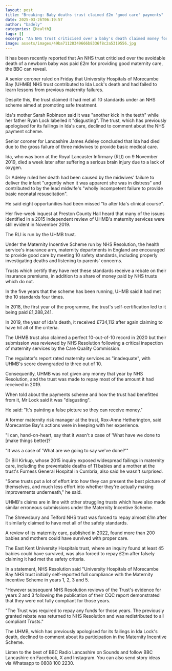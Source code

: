 ```yaml
---
layout: post
title: "Breaking: Baby deaths trust claimed £2m 'good care' payments"
date: 2025-03-26T06:19:57
author: "badely"
categories: [Health]
tags: []
excerpt: "An NHS trust criticised over a baby's death claimed money for providing good care, the BBC can reveal."
image: assets/images/49ba71128349666b8336f8c2a5319556.jpg
---
```


It has been recently reported that An NHS trust criticised over the avoidable death of a newborn baby was paid £2m for providing good maternity care, the BBC can reveal.

A senior coroner ruled on Friday that University Hospitals of Morecambe Bay (UHMB) NHS trust contributed to Ida Lock's death and had failed to learn lessons from previous maternity failures.

Despite this, the trust claimed it had met all 10 standards under an NHS scheme aimed at promoting safe treatment.

Ida's mother Sarah Robinson said it was "another kick in the teeth" while her father Ryan Lock labelled it "disgusting". The trust, which has previously apologised for its failings in Ida's care, declined to comment about the NHS payment scheme.

Senior coroner for Lancashire James Adeley concluded that Ida had died due to the gross failure of three midwives to provide basic medical care.

Ida, who was born at the Royal Lancaster Infirmary (RLI) on 9 November 2019, died a week later after suffering a serious brain injury due to a lack of oxygen.

Dr Adeley ruled her death had been caused by the midwives' failure to deliver the infant "urgently when it was apparent she was in distress" and contributed to by the lead midwife's "wholly incompetent failure to provide basic neonatal resuscitation".

He said eight opportunities had been missed "to alter Ida's clinical course".

Her five-week inquest at Preston County Hall heard that many of the issues identified in a 2015 independent review of UHMB's maternity services were still evident in November 2019.

The RLI is run by the UHMB trust.

Under the Maternity Incentive Scheme run by NHS Resolution, the health service's insurance arm, maternity departments in England are encouraged to provide good care by meeting 10 safety standards, including properly investigating deaths and listening to parents' concerns.

Trusts which certify they have met these standards receive a rebate on their insurance premiums, in addition to a share of money paid by NHS trusts which do not.

In the five years that the scheme has been running, UHMB said it had met the 10 standards four times.

In 2018, the first year of the programme, the trust's self-certification led to it being paid £1,288,241.

In 2019, the year of Ida's death, it received £734,112 after again claiming to have hit all of the criteria.

The UHMB trust also claimed a perfect 10-out-of-10 record in 2020 but their submission was reviewed by NHS Resolution following a critical inspection of maternity services by the Care Quality Commission.

The regulator's report rated maternity services as "inadequate", with UHMB's score downgraded to three out of 10.

Consequently, UHMB was not given any money that year by NHS Resolution, and the trust was made to repay most of the amount it had received in 2019.

When told about the payments scheme and how the trust had benefitted from it, Mr Lock said it was "disgusting". 

He said: "It's painting a false picture so they can receive money."

A former maternity risk manager at the trust, Rox-Anne Hetherington, said Morecambe Bay's actions were in keeping with her experience.

"I can, hand-on-heart, say that it wasn't a case of 'What have we done to [make things better]?'

"It was a case of 'What are we going to say we've done?'"

Dr Bill Kirkup, whose 2015 inquiry exposed widespread failings in maternity care, including the preventable deaths of 11 babies and a mother at the trust's Furness General Hospital in Cumbria, also said he wasn't surprised.

"Some trusts put a lot of effort into how they can present the best picture of themselves, and much less effort into whether they're actually making improvements underneath," he said.

UHMB's claims are in line with other struggling trusts which have also made similar erroneous submissions under the Maternity Incentive Scheme.

The Shrewsbury and Telford NHS trust was forced to repay almost £1m after it similarly claimed to have met all of the safety standards. 

A review of its maternity care, published in 2022, found more than 200 babies and mothers could have survived with proper care.

The East Kent University Hospitals trust, where an inquiry found at least 45 babies could have survived, was also forced to repay £2m after falsely claiming it had met the safety criteria.

In a statement, NHS Resolution said "University Hospitals of Morecambe Bay NHS trust initially self-reported full compliance with the Maternity Incentive Scheme in years 1, 2, 3 and 5.

"However subsequent NHS Resolution reviews of the Trust's evidence for years 2 and 3 following the publication of their CQC report demonstrated that they were not fully compliant for those years.

"The Trust was required to repay any funds for those years. The previously granted rebate was returned to NHS Resolution and was redistributed to all compliant Trusts."

The UHMB, which has previously apologised for its failings in Ida Lock's death, declined to comment about its participation in the Maternity Incentive Scheme.

Listen to the best of BBC Radio Lancashire on Sounds and follow BBC Lancashire on Facebook, X and Instagram. You can also send story ideas via Whatsapp to 0808 100 2230.

